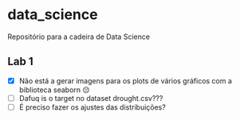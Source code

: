 # data_science
Repositório para a cadeira de Data Science

## Lab 1
  - [X] Não está a gerar imagens para os plots de vários gráficos com a biblioteca seaborn 😔
  - [ ] Dafuq is o target no dataset drought.csv???
  - [ ] É preciso fazer os ajustes das distribuições?
